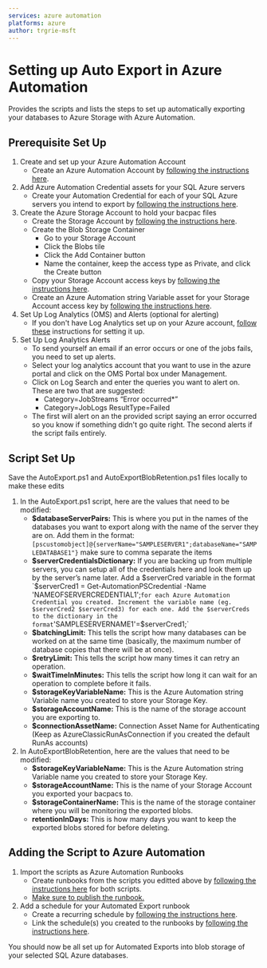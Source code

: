```yaml
---
services: azure automation
platforms: azure
author: trgrie-msft
---
```


# Setting up Auto Export in Azure Automation

Provides the scripts and lists the steps to set up automatically exporting your databases to Azure Storage with Azure Automation.

## Prerequisite Set Up

1. Create and set up your Azure Automation Account
	- Create an Azure Automation Account by [following the instructions here](https://docs.microsoft.com/en-us/azure/automation/automation-sec-configure-azure-runas-account).
2. Add Azure Automation Credential assets for your SQL Azure servers
	- Create your Automation Credential for each of your SQL Azure servers you intend to export by [following the instructions here](https://docs.microsoft.com/en-us/azure/automation/automation-credentials#creating-a-new-credential-asset).
3. Create the Azure Storage Account to hold your bacpac files
	- Create the Storage Account by [following the instructions here](https://docs.microsoft.com/en-us/azure/storage/storage-create-storage-account#create-a-storage-account).
	- Create the Blob Storage Container
		- Go to your Storage Account
		- Click the Blobs tile
		- Click the Add Container button
		- Name the container, keep the access type as Private, and click the Create button
	- Copy your Storage Account access keys by [following the instructions here](https://docs.microsoft.com/en-us/azure/storage/storage-create-storage-account#view-and-copy-storage-access-keys).
	- Create an Azure Automation string Variable asset for your Storage Account access key by [following the instructions here](https://docs.microsoft.com/en-us/azure/automation/automation-variables#creating-an-automation-variable).
4. Set Up Log Analytics (OMS) and Alerts (optional for alerting)
	- If you don't have Log Analytics set up on your Azure account, [follow these](https://docs.microsoft.com/en-us/azure/automation/automation-manage-send-joblogs-log-analytics) instructions for setting it up.
5. Set Up Log Analytics Alerts
	- To send yourself an email if an error occurs or one of the jobs fails, you need to set up alerts.
	- Select your log analytics account that you want to use in the azure portal and click on the OMS Portal box under Management.
	- Click on Log Search and enter the queries you want to alert on. These are two that are suggested:
		- Category=JobStreams “Error occurred*”
		- Category=JobLogs ResultType=Failed
	- The first will alert on an the provided script saying an error occurred so you know if something didn't go quite right. The second alerts if the script fails entirely.

## Script Set Up

Save the AutoExport.ps1 and AutoExportBlobRetention.ps1 files locally to make these edits

1. In the AutoExport.ps1 script, here are the values that need to be modified:
	- **$databaseServerPairs:** This is where you put in the names of the databases you want to export along with the name of the server they are on.
	Add them in the format: `[pscustomobject]@{serverName="SAMPLESERVER1";databaseName="SAMPLEDATABASE1"}` make sure to comma separate the items
	- **$serverCredentialsDictionary:** If you are backing up from multiple servers, you can setup all of the credentials here and look them up by the server’s name later.
	Add a $serverCred variable in the format `$serverCred1 = Get-AutomationPSCredential -Name 'NAMEOFSERVERCREDENTIAL1';` for each Azure Automation Credential you created. Increment the variable name (eg. $serverCred2 $serverCred3) for each one.
	Add the $serverCreds to the dictionary in the format `'SAMPLESERVERNAME1'=$serverCred1;`
	- **$batchingLimit:** This tells the script how many databases can be worked on at the same time (basically, the maximum number of database copies that there will be at once).
	- **$retryLimit:** This tells the script how many times it can retry an operation.
	- **$waitTimeInMinutes:** This tells the script how long it can wait for an operation to complete before it fails.
	- **$storageKeyVariableName:** This is the Azure Automation string Variable name you created to store your Storage Key.
	- **$storageAccountName:** This is the name of the storage account you are exporting to.
	- **$connectionAssetName:** Connection Asset Name for Authenticating (Keep as AzureClassicRunAsConnection if you created the default RunAs accounts) 
2. In AutoExportBlobRetention, here are the values that need to be modified:
	- **$storageKeyVariableName:** This is the Azure Automation string Variable name you created to store your Storage Key.
	- **$storageAccountName:** This is the name of your Storage Account you exported your bacpacs to.
	- **$storageContainerName:** This is the name of the storage container where you will be monitoring the exported blobs.
	- **retentionInDays:** This is how many days you want to keep the exported blobs stored for before deleting.
	
## Adding the Script to Azure Automation

1. Import the scripts as Azure Automation Runbooks
	- Create runbooks from the scripts you editted above by [following the instructions here](https://docs.microsoft.com/en-us/azure/automation/automation-creating-importing-runbook#to-import-a-runbook-from-a-file-with-the-azure-portal) for both scripts.
	- [Make sure to publish the runbook.](https://docs.microsoft.com/en-us/azure/automation/automation-creating-importing-runbook#to-publish-a-runbook-using-the-azure-portal)
2. Add a schedule for your Automated Export runbook
	- Create a recurring schedule by [following the instructions here](https://docs.microsoft.com/en-us/azure/automation/automation-schedules#to-create-a-new-schedule-in-the-azure-portal).
	- Link the schedule(s) you created to the runbooks by [following the instructions here](https://docs.microsoft.com/en-us/azure/automation/automation-schedules#to-link-a-schedule-to-a-runbook-with-the-azure-portal).
	
You should now be all set up for Automated Exports into blob storage of your selected SQL Azure databases.